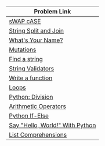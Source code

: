 | Problem Link |
| ------------------|
|[sWAP cASE](https://www.hackerrank.com/challenges/swap-case/problem?isFullScreen=true)|
|[String Split and Join](https://www.hackerrank.com/challenges/python-string-split-and-join/problem?isFullScreen=true)|
|[What's Your Name?](https://www.hackerrank.com/challenges/whats-your-name/problem?isFullScreen=true)|
|[Mutations](https://www.hackerrank.com/challenges/python-mutations/problem?isFullScreen=true)|
|[Find a string](https://www.hackerrank.com/challenges/find-a-string/problem?isFullScreen=true)|
|[String Validators](https://www.hackerrank.com/challenges/string-validators/problem?isFullScreen=true)|
|[Write a function](https://www.hackerrank.com/challenges/write-a-function/problem?isFullScreen=true)|
|[Loops](https://www.hackerrank.com/challenges/python-loops/problem?isFullScreen=true)|
|[Python: Division](https://www.hackerrank.com/challenges/python-division/problem?isFullScreen=true)|
|[Arithmetic Operators](https://www.hackerrank.com/challenges/python-arithmetic-operators/problem?isFullScreen=true)|
|[Python If-Else](https://www.hackerrank.com/challenges/py-if-else/problem?isFullScreen=true)|
|[Say "Hello, World!" With Python](https://www.hackerrank.com/challenges/py-hello-world/problem?isFullScreen=true)|
|[List Comprehensions](https://www.hackerrank.com/challenges/list-comprehensions/problem?isFullScreen=true)|

